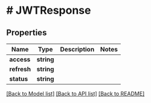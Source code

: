 # # JWTResponse

## Properties

Name | Type | Description | Notes
------------ | ------------- | ------------- | -------------
**access** | **string** |  |
**refresh** | **string** |  |
**status** | **string** |  |

[[Back to Model list]](../../README.md#models) [[Back to API list]](../../README.md#endpoints) [[Back to README]](../../README.md)
